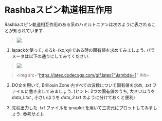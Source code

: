 # Rashbaスピン軌道相互作用

Rashbaスピン軌道相互作用のある系のハミルトニアンは次のように表されることが知られています.

> <img src="https://latex.codecogs.com/gif.latex?\frac{\hbar^2{\bf&space;k}^2}{2m}\sigma_0+\lambda(k_y\sigma_x-k_x\sigma_y)" />

1. lapackを使って, あるk=(kx,ky)である時の固有値を求めてみましょう. パラメータは以下の通りにしてみてください.

> <img src="https://latex.codecogs.com/gif.latex?\alpha=1" />

> <img src="https://latex.codecogs.com/gif.latex?"\lambda=1" /hh>

2. DO文を用いて, Brillouin Zone 内すべての波数について固有値を求め, *.txt* ファイルに書き出してみましょう. (ヒント: 2つの固有値のうち, 大きいほうを *data_1.txt* , 小さいほうを *data_2.txt* のように分けておくと便利)

3. 先程出力した *.txt* ファイルを gnuplot を用いて三次元にプロットしてみましょう. [参考サイト](http://heim.ifi.uio.no/inf3330/scripting/doc/gnuplot/Kawano/datafile.html)
